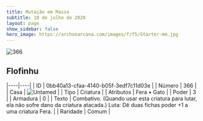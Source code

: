 ```yaml
---
title: Mutação em Massa
subtitle: 10 de julho de 2020
layout: page
show_sidebar: false
hero_image: https://archonarcana.com/images/f/f5/Starter-mm.jpg
---
```


![366](https://cdn.keyforgegame.com/media/card_front/pt/479_366_MWQWHJ42758C_pt.png)

## Flofinhu

|----|----|
| ID | 0bb40a13-cfaa-4140-b05f-3edf7c11d03e |
| Número | 366 |
| Casa | ![Untamed](https://archonarcana.com/images/thumb/b/bd/Untamed.png/22px-Untamed.png "Indomados") |
| Tipo | Criatura |
| Atributos | Fera • Gato |
| Poder | 3 |
| Armadura | 0 |
| Texto | Combativo. (Quando usar esta criatura para lutar, ela não sofre dano da criatura atacada.) Luta: Dê duas fichas poder +1 a uma  criatura Fera. |
| Raridade | Comum |
